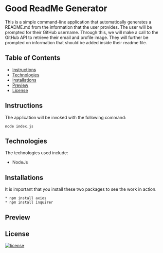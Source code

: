 # Good ReadMe Generator 
        
This is a simple command-line application that automatically generates a README.md from the information that the user provides. The user will be prompted for their GitHub username. Through this, we will make a call to the GitHub API to retrieve their email and profile image. They will further be prompted on information that should be added inside their readme file.
        
## Table of Contents

* [Instructions](#Instructions)  
* [Technologies](#Technologies)
* [Installations](#Installations)
* [Preview](#Preview)
* [License](#License)
        
## Instructions 
The application will be invoked with the following command:

```
node index.js
```

## Technologies
The technologies used include: 
* NodeJs
        
## Installations
It is important that you install these two packages to see the work in action.

``` 
* npm install axios 
* npm install inquirer 
```  
## Preview 

## License
        
[![license](https://img.shields.io/github/license/DAVFoundation/captain-n3m0.svg?style=flat-square)]()
        

